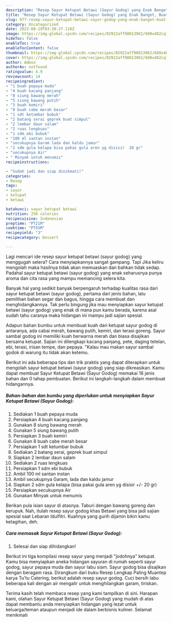 ```yaml
---
description: "Resep Sayur Ketupat Betawi (Sayur Godog) yang Enak Banget, Buat Buka Puasa}"
title: "Resep Sayur Ketupat Betawi (Sayur Godog) yang Enak Banget, Buat Buka Puasa}"
slug: 977-resep-sayur-ketupat-betawi-sayur-godog-yang-enak-banget-buat-buka-puasa
category: Uncategorized
date: 2022-08-19T03:38:27.110Z
image: https://img-global.cpcdn.com/recipes/02922aff98813962/680x482cq70/sayur-ketupat-betawi-sayur-godog-foto-resep-utama.jpg
hideToc: false
enableToc: true
enableTocContent: false
thumbnail: https://img-global.cpcdn.com/recipes/02922aff98813962/680x482cq70/sayur-ketupat-betawi-sayur-godog-foto-resep-utama.jpg
cover: https://img-global.cpcdn.com/recipes/02922aff98813962/680x482cq70/sayur-ketupat-betawi-sayur-godog-foto-resep-utama.jpg
author: Admin
authorAv: notfound
ratingvalue: 4.9
reviewcount: 14
recipeingredient:
- "1 buah pepaya muda"
- "4 buah kacang panjang"
- "8 siung bawang merah"
- "5 siung bawang putih"
- "3 buah kemiri"
- "8 buah cabe merah besar"
- "1 sdt ketumbar bubuk"
- "2 batang serai geprek buat simpul"
- "2 lembar daun salam"
- "2 ruas lengkuas"
- "1 sdm ebi bubuk"
- "100 ml santan instan"
- "secukupnya Garam lada dan kaldu jamur"
- "2 sdm gula kelapa bisa pakai gula aren yg disisir  20 gr"
- "secukupnya Air"
- " Minyak untuk menumis"
recipeinstructions:

- "Sudah jadi dan siap dinikmati!"
categories:
- Resep
tags:
- sayur
- ketupat
- betawi

katakunci: sayur ketupat betawi 
nutrition: 256 calories
recipecuisine: Indonesian
preptime: "PT21M"
cooktime: "PT55M"
recipeyield: "3"
recipecategory: Dessert

---
```



Lagi mencari ide resep sayur ketupat betawi (sayur godog) yang menggugah selera? Cara menyiapkannya sangat gampang. Tapi Jika keliru mengolah maka hasilnya tidak akan memuaskan dan bahkan tidak sedap. Padahal sayur ketupat betawi (sayur godog) yang enak seharusnya punya aroma dan cita rasa yang mampu memancing selera kita.


Banyak hal yang sedikit banyak berpengaruh terhadap kualitas rasa dari sayur ketupat betawi (sayur godog), pertama dari jenis bahan, lalu pemilihan bahan segar dan bagus, hingga cara membuat dan menghidangkannya. Tak perlu bingung jika mau menyiapkan sayur ketupat betawi (sayur godog) yang enak di mana pun kamu berada, karena asal sudah tahu caranya maka hidangan ini mampu jadi sajian spesial.

Adapun bahan bumbu untuk membuat kuah dari ketupat sayur godog di antaranya, ada cabai merah, bawang putih, kemiri, dan terasi goreng. Sayur sambal godog ini memiliki kuah berwarna merah dan biasa disajikan bersama ketupat. Sajian ini dilengkapi kacang panjang, pete, daging tetelan, ebi, terasi, irisan tempe, dan pepaya. &#34;Kalau mau makan sayur sambal godok di warung itu tidak akan ketemu.


Berikut ini ada beberapa tips dan trik praktis yang dapat diterapkan untuk mengolah sayur ketupat betawi (sayur godog) yang siap dikreasikan. Kamu dapat membuat Sayur Ketupat Betawi (Sayur Godog) memakai 16 jenis bahan dan 0 tahap pembuatan. Berikut ini langkah-langkah dalam membuat hidangannya.

<!--inarticleads1-->

##### Bahan-bahan dan bumbu yang diperlukan untuk menyiapkan Sayur Ketupat Betawi (Sayur Godog):

1. Sediakan 1 buah pepaya muda
1. Persiapkan 4 buah kacang panjang
1. Gunakan 8 siung bawang merah
1. Gunakan 5 siung bawang putih
1. Persiapkan 3 buah kemiri
1. Gunakan 8 buah cabe merah besar
1. Persiapkan 1 sdt ketumbar bubuk
1. Sediakan 2 batang serai, geprek buat simpul
1. Siapkan 2 lembar daun salam
1. Sediakan 2 ruas lengkuas
1. Persiapkan 1 sdm ebi bubuk
1. Ambil 100 ml santan instan
1. Ambil secukupnya Garam, lada dan kaldu jamur
1. Siapkan 2 sdm gula kelapa (bisa pakai gula aren yg disisir +/- 20 gr)
1. Persiapkan secukupnya Air
1. Gunakan  Minyak untuk menumis


Berikan pula isian sayur di atasnya. Taburi dengan bawang goreng dan kerupuk. Nah, itulah resep sayur godog khas Betawi yang bisa jadi sajian spesial saat Lebaran Idulfitri. Kuahnya yang gurih dijamin bikin kamu ketagihan, deh. 

<!--inarticleads2-->

##### Cara memasak Sayur Ketupat Betawi (Sayur Godog):


1. Selesai dan siap dihidangkan!

Berikut ini tiga kompilasi resep sayur yang menjadi &#34;jodohnya&#34; ketupat. Kamu bisa menyiapkan aneka hidangan sayuran di rumah seperti sayur godog, sayur pepaya muda dan sayur labu siam. Sayur godog bisa disajikan dengan beragam rasa. Dirangkum dari buku Resep Lengkap Paling Muantep karya Tu&#39;tu Catering, berikut adalah resep sayur godog. Cuci bersih labu beberapa kali dengan air mengalir untuk menghilangkan garam, tiriskan. 

Terima kasih telah membaca resep yang kami tampilkan di sini. Harapan kami, olahan Sayur Ketupat Betawi (Sayur Godog) yang mudah di atas dapat membantu anda menyiapkan hidangan yang lezat untuk keluarga/teman ataupun menjadi ide dalam berbisnis kuliner. Selamat menikmati
